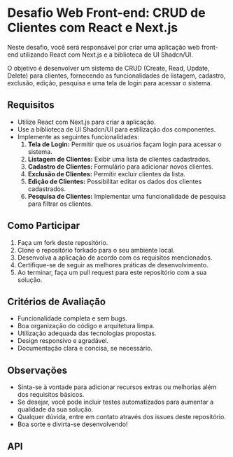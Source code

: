 # Desafio Web Front-end: CRUD de Clientes com React e Next.js

Neste desafio, você será responsável por criar uma aplicação web front-end utilizando React com Next.js e a biblioteca de UI Shadcn/UI.

O objetivo é desenvolver um sistema de CRUD (Create, Read, Update, Delete) para clientes, fornecendo as funcionalidades de listagem, cadastro, exclusão, edição, pesquisa e uma tela de login para acessar o sistema.

## Requisitos

- Utilize React com Next.js para criar a aplicação.
- Use a biblioteca de UI Shadcn/UI para estilização dos componentes.
- Implemente as seguintes funcionalidades:
    1. **Tela de Login:** Permitir que os usuários façam login para acessar o sistema.
    2. **Listagem de Clientes:** Exibir uma lista de clientes cadastrados.
    3. **Cadastro de Clientes:** Formulário para adicionar novos clientes.
    4. **Exclusão de Clientes:** Permitir excluir clientes da lista.
    5. **Edição de Clientes:** Possibilitar editar os dados dos clientes cadastrados.
    6. **Pesquisa de Clientes:** Implementar uma funcionalidade de pesquisa para filtrar os clientes.

## Como Participar

1. Faça um fork deste repositório.
2. Clone o repositório forkado para o seu ambiente local.
3. Desenvolva a aplicação de acordo com os requisitos mencionados.
4. Certifique-se de seguir as melhores práticas de desenvolvimento.
5. Ao terminar, faça um pull request para este repositório com a sua solução.

## Critérios de Avaliação

- Funcionalidade completa e sem bugs.
- Boa organização do código e arquitetura limpa.
- Utilização adequada das tecnologias propostas.
- Design responsivo e agradável.
- Documentação clara e concisa, se necessário.

## Observações

- Sinta-se à vontade para adicionar recursos extras ou melhorias além dos requisitos básicos.
- Se desejar, você pode incluir testes automatizados para aumentar a qualidade da sua solução.
- Qualquer dúvida, entre em contato através dos issues deste repositório.
- Boa sorte e divirta-se desenvolvendo!

## API
